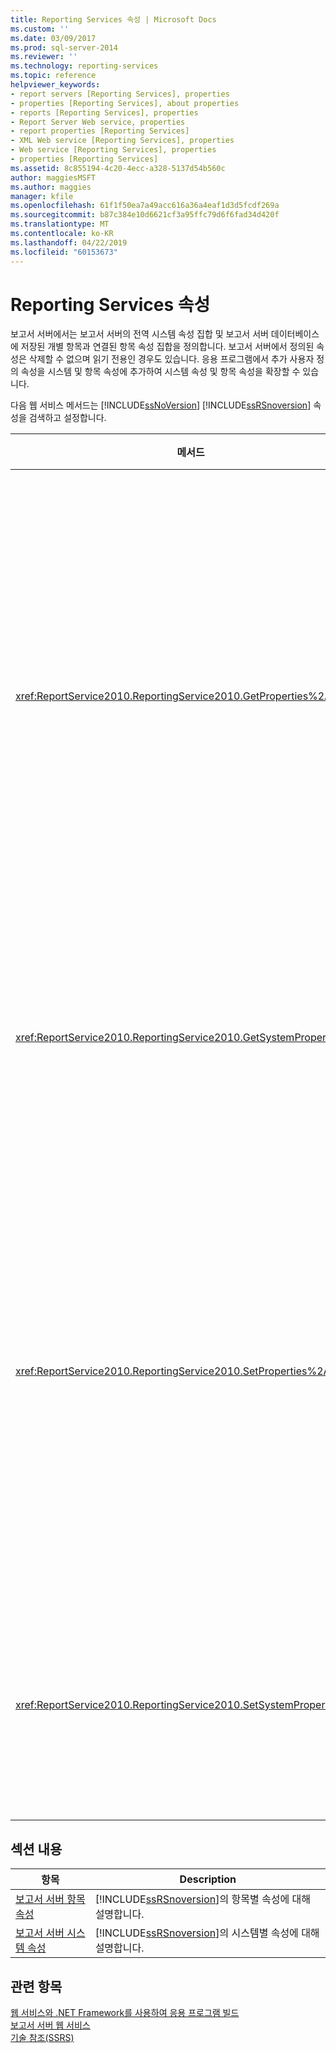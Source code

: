 ```yaml
---
title: Reporting Services 속성 | Microsoft Docs
ms.custom: ''
ms.date: 03/09/2017
ms.prod: sql-server-2014
ms.reviewer: ''
ms.technology: reporting-services
ms.topic: reference
helpviewer_keywords:
- report servers [Reporting Services], properties
- properties [Reporting Services], about properties
- reports [Reporting Services], properties
- Report Server Web service, properties
- report properties [Reporting Services]
- XML Web service [Reporting Services], properties
- Web service [Reporting Services], properties
- properties [Reporting Services]
ms.assetid: 8c855194-4c20-4ecc-a328-5137d54b560c
author: maggiesMSFT
ms.author: maggies
manager: kfile
ms.openlocfilehash: 61f1f50ea7a49acc616a36a4eaf1d3d5fcdf269a
ms.sourcegitcommit: b87c384e10d6621cf3a95ffc79d6f6fad34d420f
ms.translationtype: MT
ms.contentlocale: ko-KR
ms.lasthandoff: 04/22/2019
ms.locfileid: "60153673"
---
```

# <a name="reporting-services-properties"></a>Reporting Services 속성
  보고서 서버에서는 보고서 서버의 전역 시스템 속성 집합 및 보고서 서버 데이터베이스에 저장된 개별 항목과 연결된 항목 속성 집합을 정의합니다. 보고서 서버에서 정의된 속성은 삭제할 수 없으며 읽기 전용인 경우도 있습니다. 응용 프로그램에서 추가 사용자 정의 속성을 시스템 및 항목 속성에 추가하여 시스템 속성 및 항목 속성을 확장할 수 있습니다.  
  
 다음 웹 서비스 메서드는 [!INCLUDE[ssNoVersion](../../../includes/ssnoversion-md.md)] [!INCLUDE[ssRSnoversion](../../../includes/ssrsnoversion-md.md)] 속성을 검색하고 설정합니다.  
  
|메서드|작업|  
|------------|------------|  
|<xref:ReportService2010.ReportingService2010.GetProperties%2A>|보고서 서버 데이터베이스의 항목에 대한 속성 값을 하나 이상 반환합니다.|  
|<xref:ReportService2010.ReportingService2010.GetSystemProperties%2A>|시스템 속성을 하나 이상 반환합니다.|  
|<xref:ReportService2010.ReportingService2010.SetProperties%2A>|보고서 서버 데이터베이스의 항목에 대한 속성을 하나 이상 설정합니다.|  
|<xref:ReportService2010.ReportingService2010.SetSystemProperties%2A>|시스템 속성을 하나 이상 설정합니다.|  
  
## <a name="in-this-section"></a>섹션 내용  
  
|항목|Description|  
|-----------|-----------------|  
|[보고서 서버 항목 속성](reporting-services-properties-report-server-item-properties.md)|[!INCLUDE[ssRSnoversion](../../../includes/ssrsnoversion-md.md)]의 항목별 속성에 대해 설명합니다.|  
|[보고서 서버 시스템 속성](reporting-services-properties-report-server-system-properties.md)|[!INCLUDE[ssRSnoversion](../../../includes/ssrsnoversion-md.md)]의 시스템별 속성에 대해 설명합니다.|  
  
## <a name="see-also"></a>관련 항목  
 [웹 서비스와 .NET Framework를 사용하여 응용 프로그램 빌드](building-applications-using-the-web-service-and-the-net-framework.md)   
 [보고서 서버 웹 서비스](../report-server-web-service.md)   
 [기술 참조&#40;SSRS&#41;](../../technical-reference-ssrs.md)  
  
  
